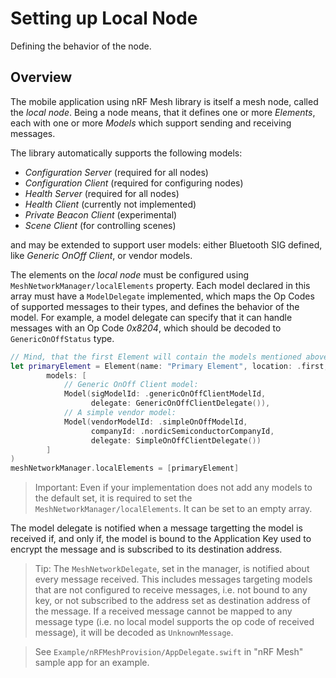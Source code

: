 # Setting up Local Node

Defining the behavior of the node.

## Overview

The mobile application using nRF Mesh library is itself a mesh node, called the *local node*.
Being a node means, that it defines one or more *Elements*, each with one or more *Models* which support 
sending and receiving messages.

The library automatically supports the following models: 
- *Configuration Server* (required for all nodes)
- *Configuration Client* (required for configuring nodes)
- *Health Server* (required for all nodes)
- *Health Client* (currently not implemented)
- *Private Beacon Client* (experimental)
- *Scene Client* (for controlling scenes)

and may be extended to support user models: either Bluetooth SIG defined, like *Generic OnOff Client*,
or vendor models.

The elements on the *local node* must be configured using ``MeshNetworkManager/localElements`` property.
Each model declared in this array must have a ``ModelDelegate`` implemented, which maps the
Op Codes of supported messages to their types, and defines the behavior of the model. 
For example, a model delegate can specify that it can handle messages with an Op Code *0x8204*, 
which should be decoded to ``GenericOnOffStatus`` type.

```swift
// Mind, that the first Element will contain the models mentioned above.
let primaryElement = Element(name: "Primary Element", location: .first, 
        models: [
            // Generic OnOff Client model:
            Model(sigModelId: .genericOnOffClientModelId, 
                  delegate: GenericOnOffClientDelegate()),
            // A simple vendor model:
            Model(vendorModelId: .simpleOnOffModelId,
                  companyId: .nordicSemiconductorCompanyId,
                  delegate: SimpleOnOffClientDelegate())
        ]
)
meshNetworkManager.localElements = [primaryElement]
```

> Important: Even if your implementation does not add any models to the default set, it is required to
  set the ``MeshNetworkManager/localElements``. It can be set to an empty array.

The model delegate is notified when a message targetting the model is received if, and only if, the model 
is bound to the Application Key used to encrypt the message and is subscribed to its destination 
address.

> Tip: The ``MeshNetworkDelegate``, set in the manager, is notified about every message 
  received. This includes messages targeting models that are not configured to receive messages, 
  i.e. not bound to any key, or not subscribed to the address set as destination address of the 
  message. If a received message cannot be mapped to any message type (i.e. no local model 
  supports the op code of received message), it will be decoded as ``UnknownMessage``.

> See `Example/nRFMeshProvision/AppDelegate.swift` in "nRF Mesh" sample app for an example.
